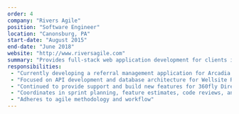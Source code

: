 ```yaml
---
order: 4
company: "Rivers Agile"
position: "Software Engineer"
location: "Canonsburg, PA"
start-date: "August 2015"
end-date: "June 2018"
website: "http://www.riversagile.com"
summary: "Provides full-stack web application development for clients in a variety of industries"
responsibilities:
 - "Currently developing a referral management application for Arcadia Healthcare Solutions, utilizing Ruby on Rails, React, Redux, and Typescript"
 - "Focused on API development and database architecture for Wellsite Report, a project management and reporting suite, using Ruby on Rails and AngularJS"
 - "Continued to provide support and build new features for 360fly Director as the sole developer remotely"
 - "Coordinates in sprint planning, feature estimates, code reviews, and deployments"
 - "Adheres to agile methodology and workflow"
---
```

